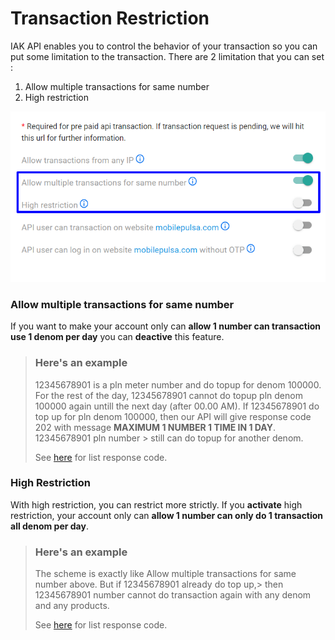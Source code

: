 # Transaction Restriction

IAK API enables you to control the behavior of your transaction so you can put some limitation to the transaction. There are 2 limitation that you can set :

  1. Allow multiple transactions for same number
  2. High restriction

![Transaction Restriction](../../assets/images/transaction-restriction.png)

### Allow multiple transactions for same number

If you want to make your account only can **allow 1 number can transaction use 1 denom per day** you can **deactive** this feature. 

<!-- theme: info -->

> ### Here's an example
>
> 12345678901 is a pln meter number and do topup for denom 100000. For the rest of the day, 12345678901 cannot do
> topup pln denom 100000 again untill the next day (after 00.00 AM). If 12345678901 do top up for pln denom 100000, 
> then our API will give response code 202 with message **MAXIMUM 1 NUMBER 1 TIME IN 1 DAY**. 12345678901 pln number > still can do topup for another denom. 
>
> See [here](docs/api-reference/docs/prepaid%20v1%20(legacy)/response-code.md) for list response code.

### High Restriction

With high restriction, you can restrict more strictly. If you **activate** high restriction, your account only can **allow 1 number can only do 1 transaction all denom per day**.

> ### Here's an example
>
> The scheme is exactly like Allow multiple transactions for same number above. But if 12345678901 already do top up,> then 12345678901 number cannot do transaction again with any denom and any products.
>
> See [here](docs/api-reference/docs/prepaid%20v1%20(legacy)/response-code.md) for list response code.